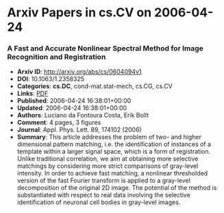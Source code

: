 # Arxiv Papers in cs.CV on 2006-04-24
### A Fast and Accurate Nonlinear Spectral Method for Image Recognition and Registration
- **Arxiv ID**: http://arxiv.org/abs/cs/0604094v1
- **DOI**: 10.1063/1.2358325
- **Categories**: **cs.DC**, cond-mat.stat-mech, cs.CG, cs.CV
- **Links**: [PDF](http://arxiv.org/pdf/cs/0604094v1)
- **Published**: 2006-04-24 16:38:01+00:00
- **Updated**: 2006-04-24 16:38:01+00:00
- **Authors**: Luciano da Fontoura Costa, Erik Bollt
- **Comment**: 4 pages, 3 figures
- **Journal**: Appl. Phys. Lett. 89, 174102 (2006)
- **Summary**: This article addresses the problem of two- and higher dimensional pattern matching, i.e. the identification of instances of a template within a larger signal space, which is a form of registration. Unlike traditional correlation, we aim at obtaining more selective matchings by considering more strict comparisons of gray-level intensity. In order to achieve fast matching, a nonlinear thresholded version of the fast Fourier transform is applied to a gray-level decomposition of the original 2D image. The potential of the method is substantiated with respect to real data involving the selective identification of neuronal cell bodies in gray-level images.



